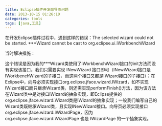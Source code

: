 ```yaml
---
title: Eclipse插件开发向导页问题
date: 2013-10-15 01:26:10
categories: tools
tags: [java,工具]
---
```

在开发Eclipse插件过程中，遇到这样的错误：The selected wizard could not be started.  ***Wizard cannot be cast to org.eclipse.ui.IWorkbenchWizard

当时解决措施：

这个错误是因为我的***Wizard类使用了IWorkbenchWizard接口的init方法而没有实现该接口，我们只需要实现 INewWizard 接口即可（INewWizard接口是IWorkbenchWizard的子接口，而这两个接口又都是IWizard接口的子接口）；在Eclipse中，向导必须实现接口org.eclipse.jface.wizard.IWizard，如不实现IWizard接口而只继承Wizard类，则还需实现performFinish()方法，因为该方法在Wizard类中是对接口IWizard的抽象实现，即Eclipse提供的org.eclipse.jface.wizard.Wizard类是IWizard的抽象实现；一般我们编写自己的Wizard类既继承Wizard类，且实现INewWizard接口。向导页必须实现接口org.eclipse.jface.wizard.IWizardPage，因为org.eclipse.jface.wizard.WizardPage 也是 IWizardPage 的一个抽象实现。